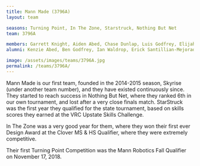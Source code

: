```yaml
---
title: Mann Made (3796A)
layout: team

seasons: Turning Point, In The Zone, Starstruck, Nothing But Net
team: 3796A

members: Garrett Knight, Aiden Abed, Chase Dunlap, Luis Godfrey, Elijah Leblanc, Christopher Rodriguez
alumni: Kenzie Abed, Ben Godfrey, Ian Waldrop, Erick Santillian-Mejorada

image: /assets/images/teams/3796A.jpg
permalink: /teams/3796A/
---
```


Mann Made is our first team, founded in the 2014-2015 season, Skyrise (under another team number), and they have existed continuously since. They started to reach success in Nothing But Net, where they ranked 6th in our own tournament, and lost after a very close finals match. StarStruck was the first year they qualified for the state tournament, based on skills scores they earned at the VRC Upstate Skills Challenge.

In The Zone was a very good year for them, where they won their first ever Design Award at the Clover MS & HS Qualifier, where they were extremely competitive.

Their first Turning Point Competition was the Mann Robotics Fall Qualifier on November 17, 2018.
